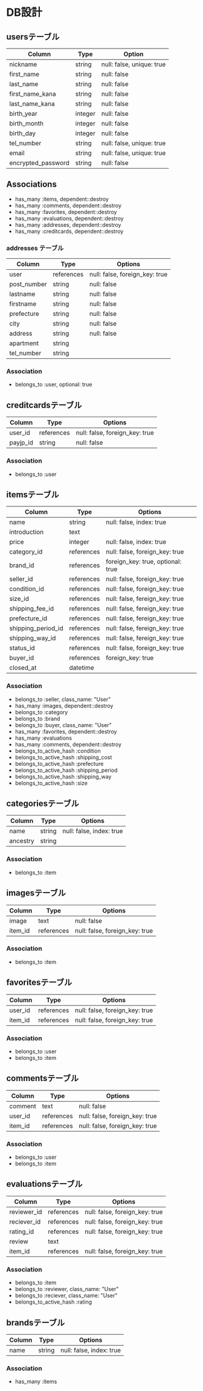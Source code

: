 # DB設計

## usersテーブル
|Column|Type|Option|
|-------|----|-------|
|nickname|string|null: false, unique: true|
|first_name|string|null: false|
|last_name|string|null: false|
|first_name_kana|string|null: false|
|last_name_kana|string|null: false|
|birth_year|integer|null: false|
|birth_month|integer|null: false|
|birth_day|integer|null: false|
|tel_number|string|null: false, unique: true|
|email|string|null: false, unique: true|
|encrypted_password|string|null: false|

## Associations
- has_many :items, dependent::destroy
- has_many :comments, dependent::destroy
- has_many :favorites, dependent::destroy
- has_many :evaluations, dependent::destroy
- has_many :addresses, dependent::destroy
- has_many :creditcards, dependent::destroy


### addresses テーブル
|Column|Type|Options|
|------|----|-------|
|user|references|null: false, foreign_key: true|
|post_number|string|null: false|
|lastname|string|null: false|
|firstname|string|null: false|
|prefecture|string|null: false|
|city|string|null: false|
|address|string|null: false|
|apartment|string||
|tel_number|string|

### Association
- belongs_to :user, optional: true

## creditcardsテーブル
|Column|Type|Options|
|------|----|-------|
|user_id|references|null: false, foreign_key: true|
|payjp_id|string|null: false|

### Association
- belongs_to :user

## itemsテーブル
|Column|Type|Options|
|------|----|-------|
|name|string|null: false, index: true|
|introduction|text||
|price|integer|null: false, index: true|
|category_id|references|null: false, foreign_key: true|
|brand_id|references|foreign_key: true, optional: true|
|seller_id|references|null: false, foreign_key: true|
|condition_id|references|null: false, foreign_key: true|
|size_id|references|null: false, fereign_key: true|
|shipping_fee_id|references|null: false, fereign_key: true|
|prefecture_id|references|null: false, fereign_key: true|
|shipping_period_id|references|null: false, fereign_key: true|
|shipping_way_id|references|null: false, fereign_key: true|
|status_id|references|null: false, foreign_key: true|
|buyer_id|references|foreign_key: true|
|closed_at|datetime||

### Association
- belongs_to :seller, class_name: "User"
- has_many :images, dependent::destroy
- belongs_to :category
- belongs_to :brand
- belongs_to :buyer, class_name: "User"
- has_many :favorites, dependent::destroy
- has_many :evaluations
- has_many :comments, dependent::destroy
- belongs_to_active_hash :condition
- belongs_to_active_hash :shipping_cost
- belongs_to_active_hash :prefecture
- belongs_to_active_hash :shipping_period
- belongs_to_active_hash :shipping_way
- belongs_to_active_hash :size

## categoriesテーブル
|Column|Type|Options|
|------|----|-------|
|name|string|null: false, index: true|
|ancestry|string||

### Association
- belongs_to :item

## imagesテーブル
|Column|Type|Options|
|------|----|-------|
|image|text|null: false|
|item_id|references|null: false, foreign_key: true|

### Association
- belongs_to :item

## favoritesテーブル
|Column|Type|Options|
|------|----|-------|
|user_id|references|null: false, foreign_key: true|
|item_id|references|null: false, foreign_key: true|

### Association
- belongs_to :user
- belongs_to :item

## commentsテーブル
|Column|Type|Options|
|------|----|-------|
|comment|text|null: false|
|user_id|references|null: false, foreign_key: true|
|item_id|references|null: false, foreign_key: true|

### Association
- belongs_to :user
- belongs_to :item

## evaluationsテーブル
|Column|Type|Options|
|------|----|-------|
|reviewer_id|references|null: false, foreign_key: true|
|reciever_id|references|null: false, foreign_key: true|
|rating_id|references|null: false, foreign_key: true|
|review|text||
|item_id|references|null: false, foreign_key: true|

### Association
- belongs_to :item
- belongs_to :reviewer, class_name: "User"
- belongs_to :reciever, class_name: "User"
- belongs_to_active_hash :rating

## brandsテーブル
|Column|Type|Options|
|------|----|-------|
|name|string|null: false, index: true|

### Association
- has_many :items



